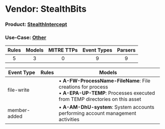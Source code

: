 Vendor: StealthBits
===================
### Product: [StealthIntercept](../ds_stealthbits_stealthintercept.md)
### Use-Case: [Other](../../../../UseCases/uc_other.md)

| Rules | Models | MITRE TTPs | Event Types | Parsers |
|:-----:|:------:|:----------:|:-----------:|:-------:|
|   5   |   3    |     0      |      9      |    9    |

| Event Type   | Rules | Models                                                                                                                                             |
| ------------ | ----- | -------------------------------------------------------------------------------------------------------------------------------------------------- |
| file-write   |       |  • <b>A-FW-ProcessName-FileName</b>: File creations for process<br> • <b>A-EPA-UP-TEMP</b>: Processes executed from TEMP directories on this asset |
| member-added |       |  • <b>A-AM-DhU-system</b>: System accounts performing account management activities                                                                |